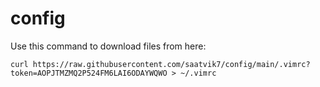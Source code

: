 # config

Use this command to download files from here:


`curl https://raw.githubusercontent.com/saatvik7/config/main/.vimrc?token=AOPJTMZMQ2P524FM6LAI6ODAYWQWO > ~/.vimrc`
